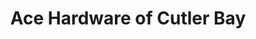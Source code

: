 ---
title: "Ace Hardware of Cutler Bay"
url: /cutler-bay/ace-hardware-of-cutler-bay/
shop: doityourself
---